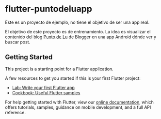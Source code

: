 # flutter-puntodeluapp

Este es un proyecto de ejemplo, no tiene el objetivo de ser una app real.

El objetivo de este proyecto es de entrenamiento. La idea es visualizar el contenido del blog [Punto de Lu](http://www.puntodelu.com) de Blogger en una app Android dónde ver y buscar post.

## Getting Started

This project is a starting point for a Flutter application.

A few resources to get you started if this is your first Flutter project:

- [Lab: Write your first Flutter app](https://flutter.dev/docs/get-started/codelab)
- [Cookbook: Useful Flutter samples](https://flutter.dev/docs/cookbook)

For help getting started with Flutter, view our
[online documentation](https://flutter.dev/docs), which offers tutorials,
samples, guidance on mobile development, and a full API reference.

